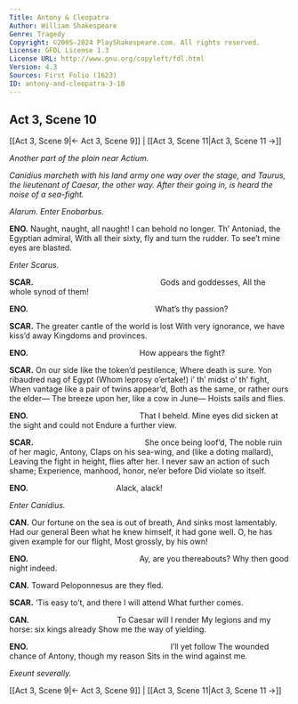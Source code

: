 ```yaml
---
Title: Antony & Cleopatra
Author: William Shakespeare
Genre: Tragedy
Copyright: ©2005-2024 PlayShakespeare.com. All rights reserved.
License: GFDL License 1.3
License URL: http://www.gnu.org/copyleft/fdl.html
Version: 4.3
Sources: First Folio (1623)
ID: antony-and-cleopatra-3-10
---
```


## Act 3, Scene 10
[[Act 3, Scene 9|← Act 3, Scene 9]] | [[Act 3, Scene 11|Act 3, Scene 11 →]]

*Another part of the plain near Actium.*

*Canidius marcheth with his land army one way over the stage, and Taurus, the lieutenant of Caesar, the other way. After their going in, is heard the noise of a sea-fight.*

*Alarum. Enter Enobarbus.*

**ENO.**
Naught, naught, all naught! I can behold no longer.
Th’ Antoniad, the Egyptian admiral,
With all their sixty, fly and turn the rudder.
To see’t mine eyes are blasted.

*Enter Scarus.*

**SCAR.**
                Gods and goddesses,
All the whole synod of them!

**ENO.**
                What’s thy passion?

**SCAR.**
The greater cantle of the world is lost
With very ignorance, we have kiss’d away
Kingdoms and provinces.

**ENO.**
              How appears the fight?

**SCAR.**
On our side like the token’d pestilence,
Where death is sure. Yon ribaudred nag of Egypt
(Whom leprosy o’ertake!) i’ th’ midst o’ th’ fight,
When vantage like a pair of twins appear’d,
Both as the same, or rather ours the elder⁠—
The breeze upon her, like a cow in June⁠—
Hoists sails and flies.

**ENO.**
              That I beheld.
Mine eyes did sicken at the sight and could not
Endure a further view.

**SCAR.**
              She once being loof’d,
The noble ruin of her magic, Antony,
Claps on his sea-wing, and (like a doting mallard),
Leaving the fight in height, flies after her.
I never saw an action of such shame;
Experience, manhood, honor, ne’er before
Did violate so itself.

**ENO.**
           Alack, alack!

*Enter Canidius.*

**CAN.**
Our fortune on the sea is out of breath,
And sinks most lamentably. Had our general
Been what he knew himself, it had gone well.
O, he has given example for our flight,
Most grossly, by his own!

**ENO.**
              Ay, are you thereabouts?
Why then good night indeed.

**CAN.**
Toward Peloponnesus are they fled.

**SCAR.**
’Tis easy to’t, and there I will attend
What further comes.

**CAN.**
           To Caesar will I render
My legions and my horse: six kings already
Show me the way of yielding.

**ENO.**
                  I’ll yet follow
The wounded chance of Antony, though my reason
Sits in the wind against me.

*Exeunt severally.*

[[Act 3, Scene 9|← Act 3, Scene 9]] | [[Act 3, Scene 11|Act 3, Scene 11 →]]
